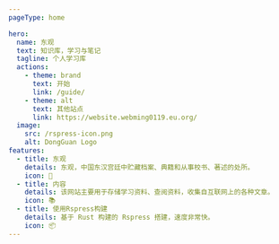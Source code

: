 ```yaml
---
pageType: home

hero:
  name: 东观
  text: 知识库，学习与笔记
  tagline: 个人学习库
  actions:
    - theme: brand
      text: 开始
      link: /guide/
    - theme: alt
      text: 其他站点
      link: https://website.webming0119.eu.org/
  image:
    src: /rspress-icon.png
    alt: DongGuan Logo
features:
  - title: 东观
    details: 东观，中国东汉宫廷中贮藏档案、典籍和从事校书、著述的处所。
    icon: 🏯
  - title: 内容
    details: 该网站主要用于存储学习资料、查阅资料，收集自互联网上的各种文章。
    icon: 📚
  - title: 使用Rspress构建
    details: 基于 Rust 构建的 Rspress 搭建，速度非常快。
    icon: 📦
---
```

